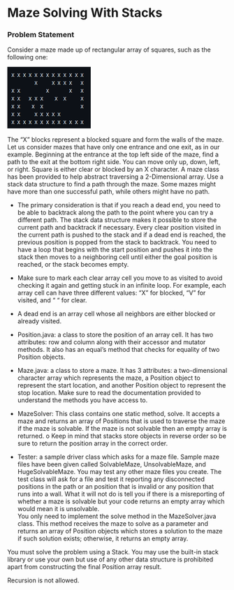 # Maze Solving With Stacks


### Problem Statement 
Consider a maze made up of rectangular array of squares, such as the following one:

![ ](https://github.com/carissa406/CSC385/blob/main/StackAssignment/Capture.PNG)

The “X” blocks represent a blocked square and form the walls of the maze. Let us consider mazes that have only one entrance and one exit, as in our example. Beginning at the entrance at the top left side of the maze, find a path to the exit at the bottom right side. You can move only up, down, left, or right. Square is either clear or blocked by an X character. 
A maze class has been provided to help abstract traversing a 2-Dimensional array. Use a stack data structure to find a path through the maze. Some mazes might have more than one successful path, while others might have no path.

- The primary consideration is that if you reach a dead end, you need to be able to backtrack along the path to the point where you can try a different path. The stack data structure makes it possible to store the current path and backtrack if necessary.  Every clear position visited in the current path is pushed to the stack and if a dead end is reached, the previous position is popped from the stack to backtrack.  You need to have a loop that begins with the start position and pushes it into the stack then moves to a neighboring cell until either the goal position is reached, or the stack becomes empty.
- Make sure to mark each clear array cell you move to as visited to avoid checking it again and getting stuck in an infinite loop. For example, each array cell can have three different values: “X” for blocked, “V” for visited, and “ “ for clear. 
- A dead end is an array cell whose all neighbors are either blocked or already visited.

- Position.java:   a class to store the position of an array cell. It has two attributes: row and column along with their accessor and mutator methods. It also has an equal’s method that checks for equality of two Position objects. 
- Maze.java:  a class to store a maze.  It has 3 attributes: a two-dimensional character array which represents the maze, a Position object to represent the start location, and another Position object to represent the stop location.   Make sure to read the documentation provided to understand the methods you have access to.
- MazeSolver:  This class contains one static method, solve.  It accepts a maze and returns an array of Positions that is used to traverse the maze if the maze is solvable.  If the maze is not solvable then an empty array is returned.
o	Keep in mind that stacks store objects in reverse order so be sure to return the position array in the correct order.
- Tester:  a sample driver class which asks for a maze file.  Sample maze files have been given called SolvableMaze, UnsolvableMaze, and HugeSolvableMaze.  You may test any other maze files you create.  The test class will ask for a file and test it reporting any disconnected positions in the path or an position that is invalid or any position that runs into a wall.  What it will not do is tell you if there  is a misreporting of whether a maze is solvable but your code returns an empty array which would mean it is unsolvable.  
You only need to implement the solve method in the MazeSolver.java class. This method receives the maze to solve as a parameter and returns an array of Position objects which stores a solution to the maze if such solution exists; otherwise, it returns an empty array.  

You must solve the problem using a Stack.  You may use the built-in stack library or use your own but use of any other data structure is prohibited apart from constructing the final Position array result.

Recursion is not allowed.
